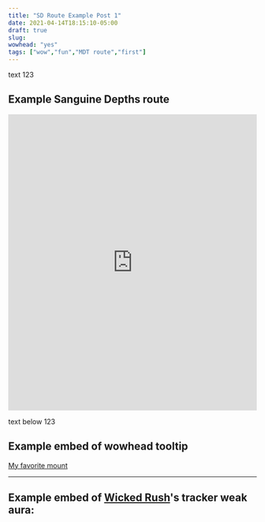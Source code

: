 ```yaml
---
title: "SD Route Example Post 1"
date: 2021-04-14T18:15:10-05:00
draft: true
slug:
wowhead: "yes"
tags: ["wow","fun","MDT route","first"]
---
```


text 123

## Example Sanguine Depths route

<iframe src="https://keystone.guru/NNxZr32/embed" style="width: 100%; height: 600px; border: none;"></iframe>

text below 123

## Example embed of wowhead tooltip

<a href="http://www.wowhead.com/item=87768" data-wowhead="item=87768">My favorite mount</a>

---
## Example embed of <a href="https://www.wowhead.com/spell=323845/wicked-rush">Wicked Rush</a>'s tracker weak aura:

<script src="https://wago.io/mO-pz0XtJ/embed.js?style=dark"></script>
